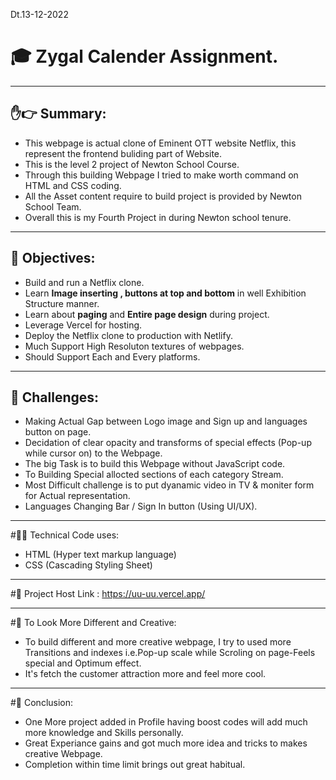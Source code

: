 Dt.13-12-2022

# 🎓 Zygal Calender Assignment.

----------------------------------------------------------------------------------------------------------------------------------------------------------------
## ✋👉 Summary:

* This webpage is actual clone of Eminent OTT website Netflix, this represent the frontend buliding part of Website.
* This is the level 2 project of Newton School Course.
* Through this building Webpage I tried to make worth command on HTML and CSS coding.
* All the Asset content require to build project is provided by Newton School Team.
* Overall this is my Fourth Project in during Newton school tenure.

----------------------------------------------------------------------------------------------------------------------------------------------------------------
## 🎯 Objectives:

* Build and run a Netflix clone.
* Learn **Image inserting , buttons at top and bottom** in well Exhibition Structure manner.
* Learn about **paging** and **Entire page design** during project.
* Leverage Vercel for hosting.
* Deploy the Netflix clone to production with Netlify.
* Much Support High Resoluton textures of webpages.
* Should Support Each and Every platforms.
--------------------------------------------------------------------------------------------------------------------------------------------------------------------

## 🦄 Challenges:

* Making Actual Gap between Logo image and Sign up and languages button on page.
* Decidation of clear opacity and transforms of special effects (Pop-up while cursor on) to the Webpage.
* The big Task is to build this Webpage without JavaScript code.
* To Building Special allocted sections of each category Stream.
* Most Difficult challenge is to put dyanamic video in TV & moniter form for Actual representation.
* Languages Changing Bar / Sign In button (Using UI/UX).

-------------------------------------------------------------------------------------------------------------------------------------------------------------------

#👩‍💻 Technical Code uses:

* HTML (Hyper text markup language)
* CSS  (Cascading Styling Sheet)

------------------------------------------------------------------------------------------------------------------------------------------------------------------

#🔗 Project Host Link : https://uu-uu.vercel.app/

------------------------------------------------------------------------------------------------------------------------------------------------------------------

#👀 To Look More Different and Creative: 

* To build different and more creative webpage, I try to used more Transitions and indexes i.e.Pop-up scale while Scroling on page-Feels special and Optimum effect.
* It's fetch the customer attraction more and feel more cool.

------------------------------------------------------------------------------------------------------------------------------------------------------------------

#🙂 Conclusion:

* One More project added in Profile having boost codes will add much more knowledge and Skills personally.
* Great Experiance gains and got much more idea and tricks to makes creative Webpage.
* Completion within time limit brings out great habitual.

 
